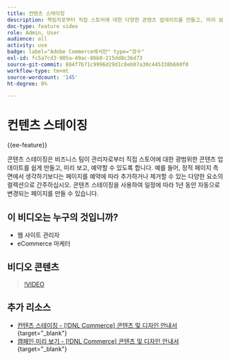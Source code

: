 ```yaml
---
title: 컨텐츠 스테이징
description: 책임자로부터 직접 스토어에 대한 다양한 콘텐츠 업데이트를 만들고, 미리 보고, 예약하는 방법에 대해 알아봅니다.
doc-type: feature video
role: Admin, User
audience: all
activity: use
badge: label="Adobe Commerce에서만" type="양수"
exl-id: fc5a7cd3-905a-49ac-86b8-215dd8c36d73
source-git-commit: 884f7b71c9996d29d1c8eb07a30c445338b660f0
workflow-type: tm+mt
source-wordcount: '145'
ht-degree: 0%

---
```


# 컨텐츠 스테이징

{{ee-feature}}

콘텐츠 스테이징은 비즈니스 팀이 관리자로부터 직접 스토어에 대한 광범위한 콘텐츠 업데이트를 쉽게 만들고, 미리 보고, 예약할 수 있도록 합니다. 예를 들어, 정적 페이지 측면에서 생각하기보다는 페이지를 예약에 따라 추가하거나 제거할 수 있는 다양한 요소의 컬렉션으로 간주하십시오. 콘텐츠 스테이징을 사용하여 일정에 따라 1년 동안 자동으로 변경되는 페이지를 만들 수 있습니다.

## 이 비디오는 누구의 것입니까?

- 웹 사이트 관리자
- eCommerce 마케터

## 비디오 콘텐츠

>[!VIDEO](https://video.tv.adobe.com/v/343784?quality=12&learn=on)

## 추가 리소스

- [컨텐츠 스테이징 - [!DNL Commerce] 콘텐츠 및 디자인 안내서](https://experienceleague.adobe.com/docs/commerce-admin/content-design/staging/content-staging.html){target="_blank"}
- [캠페인 미리 보기 - [!DNL Commerce] 콘텐츠 및 디자인 안내서](https://experienceleague.adobe.com/docs/commerce-admin/content-design/staging/content-staging-preview.html){target="_blank"}
